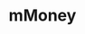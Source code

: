 ---
title: mMoney
link: https://mmoneybb.com
logo: /assets/i/logos/mmoney.jpg
tags: ["Mobile Money"]
categories: local
currency: XCD
---